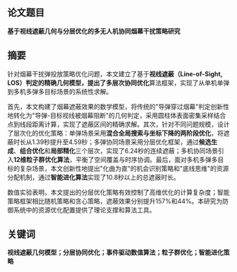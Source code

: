 ## 论文题目

**基于视线遮蔽几何与分层优化的多无人机协同烟幕干扰策略研究**

## 摘要

针对烟幕干扰弹投放策略优化问题，本文建立了基于**视线遮蔽（Line-of-Sight, LOS）**判定的精确几何模型，提出了**多层次协同优化**算法框架，实现了从单机单弹到多机多弹多目标场景的系统性求解。

首先，本文构建了烟幕遮蔽效果的数学模型，将传统的"导弹穿过烟幕"判定创新性地转化为"导弹-目标视线被烟幕阻断"的几何判定，采用圆柱体表面密集采样结合点到线段距离计算，实现了遮蔽区间的精确求解。其次，针对不同问题规模，设计了层次化的优化策略：单弹场景采用**混合全局搜索与坐标下降的两阶段优化**，将遮蔽时长从1.39秒提升至4.59秒；多弹协同场景采用分层优化框架，通过**候选生成**、**组合优化**和**局部精化**三个层次，实现了6.24秒的连续遮蔽；多机协同场景引入**12维粒子群优化算法**，平衡了空间覆盖与时序协调。最后，面对多机多弹多目标的复杂场景，本文创新性地提出"化曲为直"的机会识别策略和"底线思维"的资源分配机制，通过**智能进化算法**实现了10.8秒以上的总遮蔽时长。

数值实验表明，本文提出的分层优化策略有效控制了高维优化的计算复杂度；智能策略框架相比随机策略和贪心策略，遮蔽效果分别提升157%和44%。本研究为防御系统中的资源优化配置提供了理论支撑和算法工具。

## 关键词

**视线遮蔽几何模型；分层协同优化；事件驱动数值算法；粒子群优化；智能进化策略**